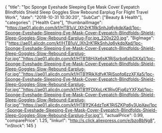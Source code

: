 {
	"title": "1pc Sponge Eyeshade Sleeping Eye Mask Cover Eyepatch Blindfolds Shield Sleep Goggles Slow Rebound Earplug For Flight Travel Work",
	"date": "2018-10-31 10:30:20",
	"SubCat": ["Beauty & Health"],
	"categories": ["Health Care"],
	"thumbnailImage": "https://ae01.alicdn.com/kf/HTB1uV_lXh2rK1RkSnhJq6ykdpXad/1pc-Sponge-Eyeshade-Sleeping-Eye-Mask-Cover-Eyepatch-Blindfolds-Shield-Sleep-Goggles-Slow-Rebound-Earplug-For.jpg_220x220.jpg",
	"BigImage": ["https://ae01.alicdn.com/kf/HTB1uV_lXh2rK1RkSnhJq6ykdpXad/1pc-Sponge-Eyeshade-Sleeping-Eye-Mask-Cover-Eyepatch-Blindfolds-Shield-Sleep-Goggles-Slow-Rebound-Earplug-For.jpg","https://ae01.alicdn.com/kf/HTB1l8HjXe6sK1RjSsrbq6xbDXXa1/1pc-Sponge-Eyeshade-Sleeping-Eye-Mask-Cover-Eyepatch-Blindfolds-Shield-Sleep-Goggles-Slow-Rebound-Earplug-For.jpg","https://ae01.alicdn.com/kf/HTB1fRjkXdfvK1RjSspfq6zzXFXa5/1pc-Sponge-Eyeshade-Sleeping-Eye-Mask-Cover-Eyepatch-Blindfolds-Shield-Sleep-Goggles-Slow-Rebound-Earplug-For.jpg","https://ae01.alicdn.com/kf/HTB1fFDlXoLrK1Rjy0Fjq6zYXFXal/1pc-Sponge-Eyeshade-Sleeping-Eye-Mask-Cover-Eyepatch-Blindfolds-Shield-Sleep-Goggles-Slow-Rebound-Earplug-For.jpg","https://ae01.alicdn.com/kf/HTB1f2K4dzTpK1RjSZKPq6y3UpXav/1pc-Sponge-Eyeshade-Sleeping-Eye-Mask-Cover-Eyepatch-Blindfolds-Shield-Sleep-Goggles-Slow-Rebound-Earplug-For.jpg"],
	"actualPrice": 0.99,
	"comparePrice": 1.25,
	"linkurl": "http://s.click.aliexpress.com/e/bzoBbNg8",
	"inStock": 145
}
